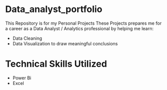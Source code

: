 # Data_analyst_portfolio
This Repository is for my Personal Projects
These Projects prepares me for a career as a Data Analyst / Analytics professional by helping me learn:
* Data Cleaning
* Data Visualization to draw meaningful conclusions
# Technical Skills Utilized
* Power Bi
* Excel
